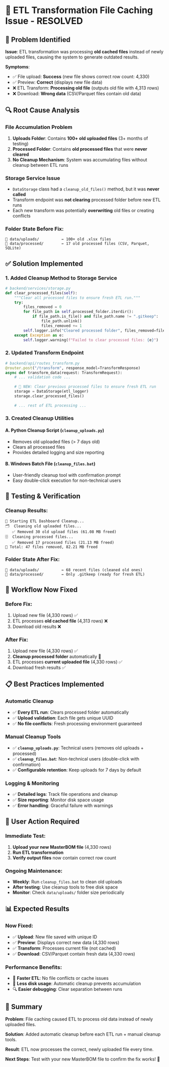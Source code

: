 # 🔧 ETL Transformation File Caching Issue - RESOLVED

## 🚨 Problem Identified

**Issue**: ETL transformation was processing **old cached files** instead of newly uploaded files, causing the system to generate outdated results.

**Symptoms**:
- ✅ File upload: **Success** (new file shows correct row count: 4,330)
- ✅ Preview: **Correct** (displays new file data)
- ❌ ETL Transform: **Processing old file** (outputs old file with 4,313 rows)
- ❌ Download: **Wrong data** (CSV/Parquet files contain old data)

## 🔍 Root Cause Analysis

### **File Accumulation Problem**
1. **Uploads Folder**: Contains **100+ old uploaded files** (3+ months of testing)
2. **Processed Folder**: Contains **old processed files** that were **never cleared**
3. **No Cleanup Mechanism**: System was accumulating files without cleanup between ETL runs

### **Storage Service Issue**
- `DataStorage` class had a `cleanup_old_files()` method, but it was **never called**
- Transform endpoint was **not clearing** processed folder before new ETL runs
- Each new transform was potentially **overwriting** old files or creating conflicts

### **Folder State Before Fix**:
```
📁 data/uploads/          ← 100+ old .xlsx files
📁 data/processed/        ← 17 old processed files (CSV, Parquet, SQLite)
```

## ✅ Solution Implemented

### **1. Added Cleanup Method to Storage Service**
```python
# backend/services/storage.py
def clear_processed_files(self):
    """Clear all processed files to ensure fresh ETL run."""
    try:
        files_removed = 0
        for file_path in self.processed_folder.iterdir():
            if file_path.is_file() and file_path.name != ".gitkeep":
                file_path.unlink()
                files_removed += 1
        self.logger.info("Cleared processed folder", files_removed=files_removed)
    except Exception as e:
        self.logger.warning(f"Failed to clear processed files: {e}")
```

### **2. Updated Transform Endpoint**
```python
# backend/api/routes_transform.py
@router.post("/transform", response_model=TransformResponse)
async def transform_data(request: TransformRequest):
    # ... validation code ...
    
    # 🔧 NEW: Clear previous processed files to ensure fresh ETL run
    storage = DataStorage(etl_logger)
    storage.clear_processed_files()
    
    # ... rest of ETL processing ...
```

### **3. Created Cleanup Utilities**

#### **A. Python Cleanup Script** (`cleanup_uploads.py`)
- Removes old uploaded files (> 7 days old)
- Clears all processed files
- Provides detailed logging and size reporting

#### **B. Windows Batch File** (`cleanup_files.bat`)
- User-friendly cleanup tool with confirmation prompt
- Easy double-click execution for non-technical users

## 🧪 Testing & Verification

### **Cleanup Results**:
```
🧹 Starting ETL Dashboard Cleanup...
🗂️  Cleaning old uploaded files...
   ✅ Removed 30 old upload files (61.08 MB freed)
🗄️  Cleaning processed files...
   ✅ Removed 17 processed files (21.13 MB freed)
🎉 Total: 47 files removed, 82.21 MB freed
```

### **Folder State After Fix**:
```
📁 data/uploads/          ← 68 recent files (cleaned old ones)
📁 data/processed/        ← Only .gitkeep (ready for fresh ETL)
```

## 🔄 Workflow Now Fixed

### **Before Fix**:
1. Upload new file (4,330 rows) ✅
2. ETL processes **old cached file** (4,313 rows) ❌
3. Download old results ❌

### **After Fix**:
1. Upload new file (4,330 rows) ✅
2. **Cleanup processed folder** automatically 🔧
3. ETL processes **current uploaded file** (4,330 rows) ✅
4. Download fresh results ✅

## 📋 Best Practices Implemented

### **Automatic Cleanup**
- ✅ **Every ETL run**: Clears processed folder automatically
- ✅ **Upload validation**: Each file gets unique UUID
- ✅ **No file conflicts**: Fresh processing environment guaranteed

### **Manual Cleanup Tools**
- ✅ **`cleanup_uploads.py`**: Technical users (removes old uploads + processed)
- ✅ **`cleanup_files.bat`**: Non-technical users (double-click with confirmation)
- ✅ **Configurable retention**: Keep uploads for 7 days by default

### **Logging & Monitoring**
- ✅ **Detailed logs**: Track file operations and cleanup
- ✅ **Size reporting**: Monitor disk space usage
- ✅ **Error handling**: Graceful failure with warnings

## 🎯 User Action Required

### **Immediate Test**:
1. **Upload your new MasterBOM file** (4,330 rows)
2. **Run ETL transformation**
3. **Verify output files** now contain correct row count

### **Ongoing Maintenance**:
- **Weekly**: Run `cleanup_files.bat` to clean old uploads
- **After testing**: Use cleanup tools to free disk space
- **Monitor**: Check `data/uploads/` folder size periodically

## 📊 Expected Results

### **Now Fixed**:
- ✅ **Upload**: New file saved with unique ID
- ✅ **Preview**: Displays correct new data (4,330 rows)
- ✅ **Transform**: Processes current file (not cached)
- ✅ **Download**: CSV/Parquet contain fresh data (4,330 rows)

### **Performance Benefits**:
- 🚀 **Faster ETL**: No file conflicts or cache issues
- 💾 **Less disk usage**: Automatic cleanup prevents accumulation
- 🔍 **Easier debugging**: Clear separation between runs

## 🏁 Summary

**Problem**: File caching caused ETL to process old data instead of newly uploaded files.

**Solution**: Added automatic cleanup before each ETL run + manual cleanup tools.

**Result**: ETL now processes the correct, newly uploaded file every time.

**Next Steps**: Test with your new MasterBOM file to confirm the fix works! 🎉
